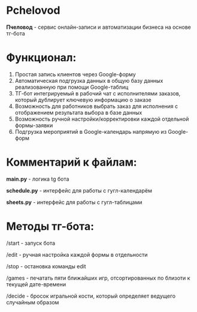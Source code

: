 # Pchelovod
**Пчеловод** - сервис онлайн-записи и автоматизации бизнеса на основе тг-бота

# Функционал:

1. Простая запись клиентов через Google-форму
2. Автоматическая подгрузка данных в общую базу данных реализованную при помощи Google-таблиц
3. ТГ-бот интегрируемый в рабочий чат с исполнителями заказов, который дублирует ключевую информацию о заказе
4. Возможность для работников выбрать заказ для исполнения c отображением результата выбора в базе данных
5. Возможность ручной настройки/корректировки каждой отдельной формы-заявки
6. Подгрузка мероприятий в Google-календарь напрямую из Google-форм

# Комментарий к файлам:

**main.py** - логика tg бота

**schedule.py** - интерфейс для работы с гугл-календарём

**sheets.py** - интерфейс для работы с гугл-таблицами

# Методы тг-бота:

/start - запуск бота

/edit - ручная настройка каждой формы в отдельности

/stop - остановка команды edit

/games - печатать пяти ближайших игр, отсортированных по близоти к текущей дате-времени

/decide - бросок игральной кости, который определяет ведущего случайным образом

